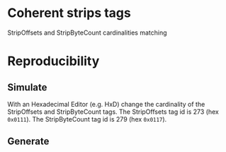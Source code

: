 # Coherent strips tags
StripOffsets and StripByteCount cardinalities matching

# Reproducibility
## Simulate
With an Hexadecimal Editor (e.g. HxD) change the cardinality of the StripOffsets and StripByteCount tags.
The StripOffsets tag id is 273 (hex `0x0111`).
The StripByteCount tag id is 279 (hex `0x0117`).

## Generate
